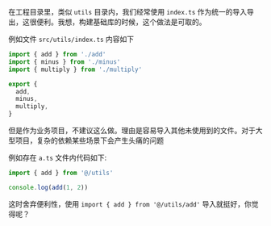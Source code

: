 在工程目录里，类似 `utils` 目录内，我们经常使用 `index.ts` 作为统一的导入导出，这很便利。我想，构建基础库的时候，这个做法是可取的。

例如文件 `src/utils/index.ts` 内容如下

```ts
import { add } from './add'
import { minus } from './minus'
import { multiply } from './multiply'

export {
  add,
  minus,
  multiply,
}
```

但是作为业务项目，不建议这么做。理由是容易导入其他未使用到的文件。对于大型项目，复杂的依赖某些场景下会产生头痛的问题

例如存在 `a.ts` 文件内代码如下:

```ts
import { add } from '@/utils'

console.log(add(1, 2))
```

这时舍弃便利性，使用 `import { add } from '@/utils/add'` 导入就挺好，你觉得呢？